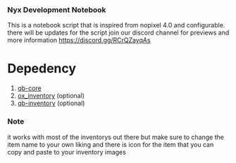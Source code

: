 ### Nyx Development Notebook
This is a notebook script that is inspired from nopixel 4.0 and configurable. there will be updates for the script join our discord channel for previews and more information
https://discord.gg/RCrQZayqAs


# Depedency
1. [qb-core](https://github.com/qbcore-framework/qb-core)
2. [ox_inventory](https://github.com/overextended/ox_inventory) (optional)
3. [qb-inventory](https://github.com/qbcore-framework/qb-inventory) (optional)



### Note
it works with most of the inventorys out there but make sure to change the item name to your own liking and there is icon for the item that you can copy and paste to your inventory images
